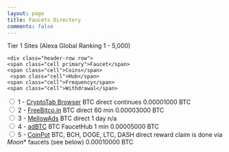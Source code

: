 ```yaml
---
layout: page
title: Faucets Directory
comments: false
---
```


<link rel="stylesheet" href="/css/style.css">

<div class="caption">Tier 1 Sites (Alexa Global Ranking 1 - 5,000)</div>
<div id="table">

	<div class="header-row row">
    <span class="cell primary">Faucet</span>
    <span class="cell">Coins</span>
     <span class="cell">Hub</span>
    <span class="cell">Frequency</span>
    <span class="cell">Withdrawal</span>
  </div>
  <div class="row">
    <input type="radio" name="expand">
      <span class="cell primary" data-label="Faucet">1 - <a href="http://bit.ly/www-cryptobrowser" target="_blank">CryptoTab Browser</a></span>
      <span class="cell" data-label="Coins">BTC</span>
       <span class="cell" data-label="Hub">direct</span>
       <span class="cell" data-label="Frequency">continues</span>
       <span class="cell" data-label="Withdrawal">0.00001000 BTC</span>
    </div>
  <div class="row">
    <input type="radio" name="expand">
      <span class="cell primary" data-label="Faucet">2 - <a href="http://bit.ly/www-freebitcoin" target="_blank">FreeBitco.in</a></span>
      <span class="cell" data-label="Coins">BTC</span>
       <span class="cell" data-label="Hub">direct</span>
       <span class="cell" data-label="Frequency">60 min</span>
       <span class="cell" data-label="Withdrawal">0.00003000 BTC</span>
    </div>
    <div class="row">
      <input type="radio" name="expand">
        <span class="cell primary" data-label="Faucet">3 - <a href="http://bit.ly/www-mellowads" target="_blank">MellowAds</a></span>
        <span class="cell" data-label="Coins">BTC</span>
         <span class="cell" data-label="Hub">direct</span>
         <span class="cell" data-label="Frequency">1 day</span>
         <span class="cell" data-label="Withdrawal">n/a</span>
      </div>
  <div class="row">
  <input type="radio" name="expand">
    <span class="cell primary" data-label="Faucet">4 - <a href="http://bit.ly/www-adbtc" target="_blank">adBTC</a></span>
    <span class="cell" data-label="Coins">BTC</span>
     <span class="cell" data-label="Hub">FaucetHub</span>
     <span class="cell" data-label="Frequency">1 min</span>
     <span class="cell" data-label="Withdrawal">0.00005000 BTC</span>
  </div>
  <div class="row">
  <input type="radio" name="expand">
    <span class="cell primary" data-label="Faucet">5 - <a href="http://coinpot.co" target="_blank">CoinPot</a></span>
    <span class="cell" data-label="Coins">BTC, BCH, DOGE, LTC, DASH</span>
     <span class="cell" data-label="Hub">direct</span>
     <span class="cell" data-label="Frequency">reward claim is done via <i>Moon</i>* faucets (see below)</span>
     <span class="cell" data-label="Withdrawal">0.00010000 BTC</span>
  </div>

</div>
